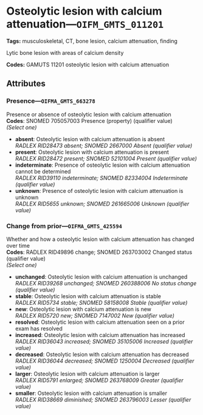 # Osteolytic lesion with calcium attenuation—`OIFM_GMTS_011201`

**Tags:** musculoskeletal, CT, bone lesion, calcium attenuation, finding

Lytic bone lesion with areas of calcium density

**Codes:** GAMUTS 11201 osteolytic lesion with calcium attenuation

## Attributes

### Presence—`OIFMA_GMTS_663278`

Presence or absence of osteolytic lesion with calcium attenuation  
**Codes**: SNOMED 705057003 Presence (property) (qualifier value)  
*(Select one)*

- **absent**: Osteolytic lesion with calcium attenuation is absent  
_RADLEX RID28473 absent; SNOMED 2667000 Absent (qualifier value)_
- **present**: Osteolytic lesion with calcium attenuation is present  
_RADLEX RID28472 present; SNOMED 52101004 Present (qualifier value)_
- **indeterminate**: Presence of osteolytic lesion with calcium attenuation cannot be determined  
_RADLEX RID39110 indeterminate; SNOMED 82334004 Indeterminate (qualifier value)_
- **unknown**: Presence of osteolytic lesion with calcium attenuation is unknown  
_RADLEX RID5655 unknown; SNOMED 261665006 Unknown (qualifier value)_

### Change from prior—`OIFMA_GMTS_425594`

Whether and how a osteolytic lesion with calcium attenuation has changed over time  
**Codes**: RADLEX RID49896 change; SNOMED 263703002 Changed status (qualifier value)  
*(Select one)*

- **unchanged**: Osteolytic lesion with calcium attenuation is unchanged  
_RADLEX RID39268 unchanged; SNOMED 260388006 No status change (qualifier value)_
- **stable**: Osteolytic lesion with calcium attenuation is stable  
_RADLEX RID5734 stable; SNOMED 58158008 Stable (qualifier value)_
- **new**: Osteolytic lesion with calcium attenuation is new  
_RADLEX RID5720 new; SNOMED 7147002 New (qualifier value)_
- **resolved**: Osteolytic lesion with calcium attenuation seen on a prior exam has resolved  
- **increased**: Osteolytic lesion with calcium attenuation has increased  
_RADLEX RID36043 increased; SNOMED 35105006 Increased (qualifier value)_
- **decreased**: Osteolytic lesion with calcium attenuation has decreased  
_RADLEX RID36044 decreased; SNOMED 1250004 Decreased (qualifier value)_
- **larger**: Osteolytic lesion with calcium attenuation is larger  
_RADLEX RID5791 enlarged; SNOMED 263768009 Greater (qualifier value)_
- **smaller**: Osteolytic lesion with calcium attenuation is smaller  
_RADLEX RID38669 diminished; SNOMED 263796003 Lesser (qualifier value)_